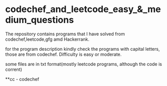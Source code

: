# codechef_and_leetcode_easy_&_medium_questions

The repository contains programs that I have solved from codechef,leetcode,gfg amd Hackerrank.

for the program description kindly check the programs with capital letters, those are from codechef. Difficulty is easy or moderate.

some files are in txt format(mostly leetcode programs, although the code is corrent)

**cc - codechef
